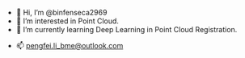 - 👋 Hi, I’m @binfenseca2969
- 👀 I’m interested in Point Cloud.
- 🌱 I’m currently learning Deep Learning in Point Cloud Registration.
<!--- 💞️ I’m looking to collaborate on ...--->
- 📫 pengfei.li_bme@outlook.com

<!---
binfenseca2969/binfenseca2969 is a ✨ special ✨ repository because its `README.md` (this file) appears on your GitHub profile.
You can click the Preview link to take a look at your changes.
--->
